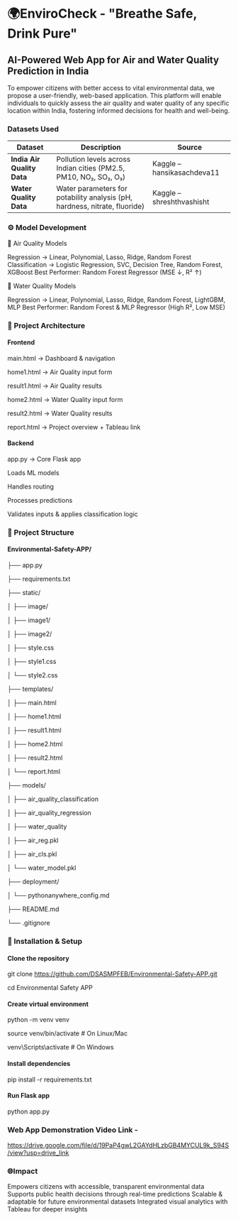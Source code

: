 # 🌍EnviroCheck - "Breathe Safe, Drink Pure"
## AI-Powered Web App for Air and Water Quality Prediction in India
To empower citizens with better access to vital environmental data, we propose a user-friendly, web-based application. This platform will enable individuals to quickly assess the air quality and water quality of any specific location within India, fostering informed decisions for health and well-being.

### Datasets Used
| Dataset                    | Description                                                                | Source                     |
| -------------------------- | -------------------------------------------------------------------------- | -------------------------- |
| **India Air Quality Data** | Pollution levels across Indian cities (PM2.5, PM10, NO₂, SO₂, O₃)          | Kaggle – hansikasachdeva11 |
| **Water Quality Data**     | Water parameters for potability analysis (pH, hardness, nitrate, fluoride) | Kaggle – shreshthvashisht  |

### ⚙️ Model Development
🔹 Air Quality Models

Regression → Linear, Polynomial, Lasso, Ridge, Random Forest
Classification → Logistic Regression, SVC, Decision Tree, Random Forest, XGBoost
Best Performer: Random Forest Regressor (MSE ↓, R² ↑)

🔹 Water Quality Models

Regression → Linear, Polynomial, Lasso, Ridge, Random Forest, LightGBM, MLP
Best Performer: Random Forest & MLP Regressor (High R², Low MSE)

### 🧩 Project Architecture
#### Frontend

main.html → Dashboard & navigation

home1.html → Air Quality input form

result1.html → Air Quality results

home2.html → Water Quality input form

result2.html → Water Quality results

report.html → Project overview + Tableau link

#### Backend

app.py → Core Flask app

Loads ML models

Handles routing

Processes predictions

Validates inputs & applies classification logic

### 📁 Project Structure

#### Environmental-Safety-APP/

├── app.py  

├── requirements.txt           

├── static/

│   ├── image/  

│   ├── image1/ 

│   ├── image2/ 

│   ├── style.css

│   ├── style1.css 

│   └── style2.css             

├── templates/

│   ├── main.html

│   ├── home1.html  

│   ├── result1.html

│   ├── home2.html 

│   ├── result2.html 

│   └── report.html            

├── models/

│   ├── air_quality_classification  

│   ├── air_quality_regression

│   ├── water_quality

│   ├── air_reg.pkl

│   ├── air_cls.pkl

│   └── water_model.pkl        

├── deployment/

│   └── pythonanywhere_config.md 

├── README.md 

└── .gitignore              

### 🚀 Installation & Setup
#### Clone the repository
git clone https://github.com/DSASMPFEB/Environmental-Safety-APP.git

cd Environmental Safety APP

#### Create virtual environment
python -m venv venv

source venv/bin/activate   # On Linux/Mac

venv\Scripts\activate      # On Windows

#### Install dependencies
pip install -r requirements.txt

#### Run Flask app
python app.py

### Web App Demonstration Video Link -
https://drive.google.com/file/d/19PaP4gwL2GAYdHLzbGB4MYCUL9k_S94S/view?usp=drive_link

### 🌐Impact
Empowers citizens with accessible, transparent environmental data
Supports public health decisions through real-time predictions
Scalable & adaptable for future environmental datasets
Integrated visual analytics with Tableau for deeper insights

